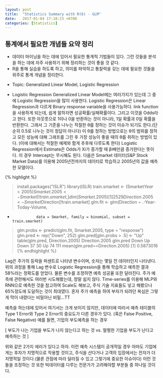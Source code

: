 ```yaml
---
layout: post
title:  "Statistics Summary with R(6) - GLM"
date:   2017-01-04 17:18:23 +0700
categories: [Statistics]
---
```



## 통계에서 필요한 개념들 요약 정리
+   데이터 마이닝을 하는 데에 있어서 필요한 통계적 기법들이 있다. 그런 것들을 분석을 하는 데에 자주 사용하기 위해 정리하는 것이 좋을 것 같다.
+	R을 통해 실습을 하도록 하고, 의미를 파악하고 통찰력을 갖는 데에 필요한 것들을 위주로 통계 개념을 정리한다.

- Topic: Generalized Linear Model, Logistic Regression

+	Logistic Regression
Generalized Linear Model에는 여러가지가 있는데 그 중에 Logistic Regression을 많이 사용한다.
Logistic Regression은 Linear Regression과 다르게 Binary response variable을 사용가능하다.
link function을 사용하게 되는데, 쉽게 말하자면 성공확률/실패확률이다. 그리고 이것을 Odds라고 한다.
또한 아웃풋으로 1이나 0을 반환하는 것이 아니라, 1일 확률과 0일 확률을 반환한다.
그래서 그 기준을 나누는 적절한 θ를 정하는 것이 이슈가 되기도 한다.(단순히 0.5로 나누는 것이 정답이 아니다)
이 θ를 정하는 방법으로는 θ의 범위를 정하고 모든 성능에 대해 그래프를 그린 후 가장 성능이 좋을 때의 θ를 취하는 방법이 있다.
(이에 대해서는 적절한 예제와 함게 추후에 다루도록 한다)
Logistic Regression에서 Estimate은 Odds가 Xi가 증가할 때 βi배만큼 증가한다는 뜻이다.
이 경우 Intercept는 무시해도 된다.
다음은 Smarket 데이터(S&P Stock Market Data)를 이용해 2005년전까지의 데이터로 학습하고 2005년의 값을 예측한 모델이다.

{% highlight %}
> install.packages("ISLR")
> library(ISLR)
> train.smarket <- (Smarket$Year < 2005)
> Smarket.2005 <- Smarket[!train.smarket, ]
> dim(Smarket.2005)
[1] 252   9
> Direction.2005 <- Smarket$Direction[!train.smarket]
> glm.fit <- glm(Direction ~ .-Year-Today-Volume,
+                data = Smarket, family = binomial, subset = train.smarket)
> glm.probs <- predict(glm.fit, Smarket.2005, type = "response")
> glm.pred <- rep("Down", 252)
> glm.pred[glm.probs > .5] <- "Up"
> table(glm.pred, Direction.2005)
        Direction.2005
glm.pred Down  Up
    Down   37  30
    Up     74 111
> mean(glm.pred==Direction.2005)
[1] 0.5873016
{% endhighlight %}

Lag은 주가의 등락을 퍼센트로 나타낸 변수이며, 숫자는 몇일 전 데이터인지 나타낸다.
위의 과정을 통해 Lag 변수로 Logistic Regression을 통해 학습하고 예측한 결과 58%라는 정확도를 얻었다.
물론 변수를 조정하면 예측 성공율 또한 달라진다.
주가 예측에 관련해서도 여러번 시도해봤는데, 정말 쉽지 않다.
Time-series를 이용해 MLP와 RNN으로 예측한 것을 참고하여 Scale도 해보고, 주식 기술 지표들도 넣고 해봤으나 65%정도에 도달하는 것이 최대였다.
혼자 주가 예측을 하여 부자가 되려던 욕심은 그렇게 막이 내렸다는 비밀아닌 비밀...TT

예측을 하는데에 있어서 여기서는 크게 보이지 않지만, 데이터에 따라서 예측 테이블의 Type 1 Error와 Type 2 Error의 중요도가 다른 경우가 있다.
(혹은 False Positive, False Negative)
예를 들면, 기업의 부도예측을 하는 경우

[ 부도가 나는 기업을 부도가 나지 않는다고 하는 것 vs. 멀쩡한 기업을 부도가 난다고 예측하는 것 ]

위와 같은 2가지 에러가 있다고 하자.
이런 예측 시스템이 공개적일 경우 아마도 기업에게는 후자가 치명적으로 작용할 것이고, 주식을 산다거나 고객의 입장에서는 전자가 더 치명적일 것이다.(물론 관점에 따라 달라질 수 있고 그렇기에 중요한 이슈이다)
이런 것들을 조정하는 것 또한 빅데이터를 다루는 전문가가 고려해야할 부분들 중 하나일 것이다.

